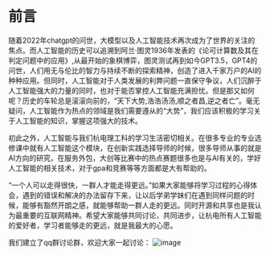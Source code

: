 # 前言

随着2022年chatgpt的问世，大模型以及人工智能技术再次成为了世界的关注的焦点。而人工智能的历史可以追溯到阿兰·图灵1936年发表的《论可计算数及其在判定问题中的应用》,从最开始的象棋博弈，图灵测试再到如今GPT3.5，GPT4的问世，人们用无与伦比的智力与持续不断的探索精神，创造了进入千家万户的AI的种种应用。但同时，人工智能对于人类发展的利弊问题一直保守争议，人们沉醉于人工智能强大的力量的同时，也对于能否掌控人工智能充满担忧。但是那又如何呢？历史的车轮总是滚滚向前的，“天下大势,浩浩汤汤,顺之者昌,逆之者亡”。毫无疑问，人工智能作为热点的领域是我们需要遵从的“大势”，我们应该积极的学习关于人工智能的知识，掌握这项强大的技术。

初此之外，人工智能与我们杭电理工科的学习生活密切相关。在很多专业的专业选修课中就有人工智能这个模块，在创新实践选择导师的时候，很多导师从事的就是AI方向的研究，在服务外包，大创等比赛中的热点赛题很多也是与AI有关的，学好人工智能的相关技术，对于gpa和竞赛等等方面都是大有帮助的。

“一个人可以走得很快，一群人才能走得更远。”如果大家能够将学习过程的心得体会，遇到的错误和解决的办法留存下来，让以后学弟学妹们在遇到同样问题的时候，能够有豁然开朗之感，就能够帮助一群人走的更远。同时开源和共享也是我认为最重要的互联网精神。希望大家能够共同讨论，共同进步，让杭电所有人工智能的爱好者，学习者能够走的更远，就是我最大的心愿。

我们建立了qq群讨论群，欢迎大家一起讨论：
![image](https://github.com/WeYoung-AI/Hdu_Ai_Class/assets/92622599/c0dd81fd-3d6a-440d-afbf-ba171ffb324c)
